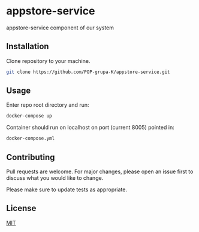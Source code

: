 # appstore-service

appstore-service component of our system

## Installation

Clone repository to your machine.

```bash
git clone https://github.com/POP-grupa-K/appstore-service.git
```

## Usage

Enter repo root directory and run:

```bash
docker-compose up
```

Container should run on localhost on port (current 8005) pointed in:
```bash
docker-compose.yml
```


## Contributing
Pull requests are welcome. For major changes, please open an issue first to discuss what you would like to change.

Please make sure to update tests as appropriate.

## License
[MIT](https://choosealicense.com/licenses/mit/)